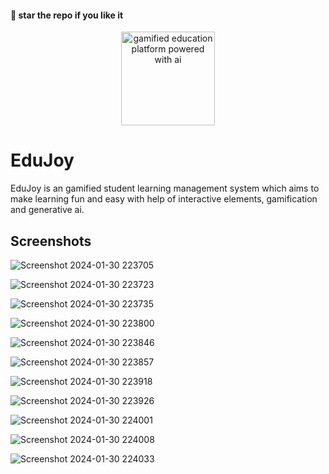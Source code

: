 #### 🌟 star the repo if you like it

<div align=center>
  <img src="https://github.com/kanugurajesh/EduJoy/assets/77529419/62dd0b07-f95b-4d19-8221-bf65bc3cace6" alt="gamified education platform powered with ai" width=150 height=150>
</div>

# EduJoy

EduJoy is an gamified student learning management system which aims to make learning fun and easy with help of interactive elements, gamification and generative ai.

## Screenshots

![Screenshot 2024-01-30 223705](https://github.com/kanugurajesh/EduJoy/assets/77529419/9adc1a18-a669-4f39-8d75-8107210ff6a3)

![Screenshot 2024-01-30 223723](https://github.com/kanugurajesh/EduJoy/assets/77529419/ccbfc3d2-c42f-4760-b421-d9dcfc2c6cae)

![Screenshot 2024-01-30 223735](https://github.com/kanugurajesh/EduJoy/assets/77529419/fbf2aaa7-2bb9-4e5d-965e-856bbf6b604e)

![Screenshot 2024-01-30 223800](https://github.com/kanugurajesh/EduJoy/assets/77529419/0fd631b0-5f4d-49c0-a1de-2bcd24485c56)

![Screenshot 2024-01-30 223846](https://github.com/kanugurajesh/EduJoy/assets/77529419/96507564-0b67-4bab-a9ad-f1f3b7d8d799)

![Screenshot 2024-01-30 223857](https://github.com/kanugurajesh/EduJoy/assets/77529419/e073b0df-3584-4c3a-8745-e3113e77dba6)

![Screenshot 2024-01-30 223918](https://github.com/kanugurajesh/EduJoy/assets/77529419/0fbf745f-849e-4df8-aa62-2e9de981a444)

![Screenshot 2024-01-30 223926](https://github.com/kanugurajesh/EduJoy/assets/77529419/fcb6f805-4008-4096-ac4a-9b73cc8f921d)

![Screenshot 2024-01-30 224001](https://github.com/kanugurajesh/EduJoy/assets/77529419/304b9102-3db0-46bc-ae92-8d8fac006fe7)

![Screenshot 2024-01-30 224008](https://github.com/kanugurajesh/EduJoy/assets/77529419/24717c8f-677a-4fa3-916f-916b6b40bc79)

![Screenshot 2024-01-30 224033](https://github.com/kanugurajesh/EduJoy/assets/77529419/9a3eade5-bfad-4096-9b15-275cf77b27b5)

